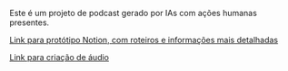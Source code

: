 Este é um projeto de podcast gerado por IAs com ações humanas presentes.

[Link para protótipo Notion, com roteiros e informações mais detalhadas](https://www.notion.so/AIP-AI-PodCaster-c6383221102041d0a1926828fff5dc4b)

[Link para criação de áudio](https://elevenlabs.io)
